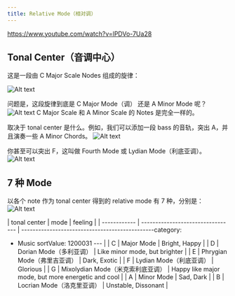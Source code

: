 ```yaml
---
title: Relative Mode（相对调）
---
```


https://www.youtube.com/watch?v=lPDVo-7Ua28

## Tonal Center（音调中心）

这是一段由 C Major Scale Nodes 组成的旋律：

![Alt text](image.png)

问题是，这段旋律到底是 C Major Mode（调） 还是 A Minor Mode 呢？
![Alt text](image-1.png)
C Major Scale 和 A Minor Scale 的 Notes 是完全一样的。

取决于 tonal center 是什么。例如，我们可以添加一段 bass 的音轨，突出 A，并且演奏一些 A Minor Chords。
![Alt text](image-2.png)

你甚至可以突出 F，这叫做 Fourth Mode 或 Lydian Mode（利底亚调）。
![Alt text](image-3.png)

## 7 种 Mode

以各个 note 作为 tonal center 得到的 relative mode 有 7 种，分别是：
![Alt text](image-4.png)

| tonal center | mode                              | feeling                                            |
| ------------ | --------------------------------- | -----------------------------------------------category:
 - Music
sortValue: 1200031
--- |
| C            | Major Mode                        | Bright, Happy                                      |
| D            | Dorian Mode（多利亚调）           | Like minor mode, but brighter                      |
| E            | Phrygian Mode（弗里吉亚调）       | Dark, Exotic                                       |
| F            | Lydian Mode（利底亚调）           | Glorious                                           |
| G            | Mixolydian Mode（米克索利底亚调） | Happy like major mode, but more energetic and cool |
| A            | Minor Mode                        | Sad, Dark                                          |
| B            | Locrian Mode（洛克里亚调）        | Unstable, Dissonant                                |
